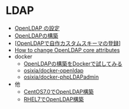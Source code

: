 
# LDAP

- [OpenLDAP の設定](http://www.nslabs.jp/openldap.rhtml)
- [OpenLDAPの構築](https://fuketch.wordpress.com/2013/09/11/openldapの構築/)
- [[OpenLDAPで自作カスタムスキーマの登録](http://www.goodnai.com/blog/2017/02/07/openldap%e3%81%a7%e8%87%aa%e4%bd%9c%e3%82%ab%e3%82%b9%e3%82%bf%e3%83%a0%e3%82%b9%e3%82%ad%e3%83%bc%e3%83%9e%e3%81%ae%e7%99%bb%e9%8c%b2/)]
- [How to change OpenLDAP core attributes](https://serverfault.com/questions/659928/how-to-change-openldap-core-attributes)
- docker
  - [OpenLDAPの構築をDockerで試してみる](https://sites.google.com/site/lifeslash7830/home/jiasaba/openldapnogouzhuwodockerdeshishitemiru) 
  - [osixia/docker-openldap](https://github.com/osixia/docker-openldap) 
  - [osixia/docker-phpLDAPadmin](https://github.com/osixia/docker-phpLDAPadmin)
- 他
  - [CentOS7.0でOpenLDAP構築](https://qiita.com/kazukikudo/items/703d6e6664e13882fa0b )
  - [RHEL7でOpenLDAP構築](https://qiita.com/koomaru/items/cfd2c7b66de740544d06)

  